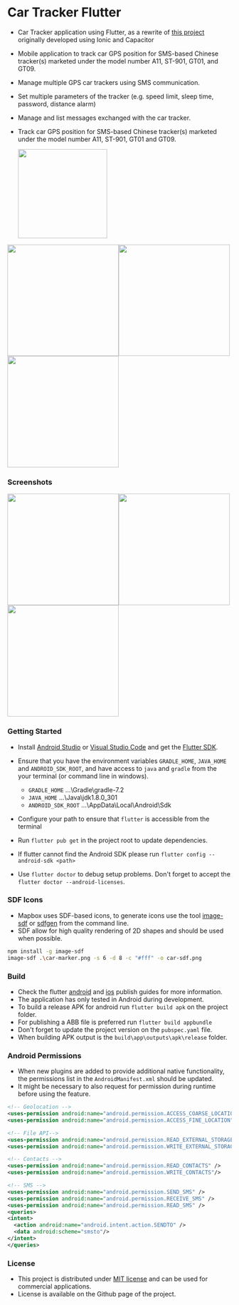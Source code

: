 # Car Tracker Flutter

- Car Tracker application using Flutter, as a rewrite of [this project](https://github.com/tentone/car-tracker-ion) originally developed using Ionic and Capacitor 

- Mobile application to track car GPS position for SMS-based Chinese tracker(s) marketed under the model number A11, ST-901, GT01, and GT09.

 - Manage multiple GPS car trackers using SMS communication.

 - Set multiple parameters of the tracker (e.g. speed limit, sleep time, password, distance alarm)

 - Manage and list messages exchanged with the car tracker.

- Track car GPS position for SMS-based Chinese tracker(s) marketed under the model number A11, ST-901, GT01 and GT09.

  <img src="https://raw.githubusercontent.com/tentone/car-tracker-flutter/master/store/badge.png" href="https://play.google.com/store/apps/details?id=com.tentone.cartarcker.cartracker" width="200">



<img src="https://raw.githubusercontent.com/tentone/car-tracker-ionic/master/readme/front.jpg" width="250"><img src="https://raw.githubusercontent.com/tentone/car-tracker-ionic/master/readme/back.jpg" width="250"><img src="https://raw.githubusercontent.com/tentone/car-tracker-ionic/master/readme/pcb.jpg" width="250">

### Screenshots

<img src="https://raw.githubusercontent.com/tentone/car-tracker-flutter/master/store/screenshot/map.png" width="250"><img src="https://raw.githubusercontent.com/tentone/car-tracker-flutter/master/store/screenshot/history.png" width="250"><img src="https://raw.githubusercontent.com/tentone/car-tracker-flutter/master/store/screenshot/list.png" width="250">

### Getting Started

- Install [Android Studio](https://developer.android.com/studio) or [Visual Studio Code](https://code.visualstudio.com/) and get the [Flutter SDK](https://flutter.dev/).

- Ensure that you have the environment variables `GRADLE_HOME`, `JAVA_HOME` and `ANDROID_SDK_ROOT`, and have access to `java` and `gradle` from the your terminal (or command line in windows).

  - `GRADLE_HOME` ...\Gradle\gradle-7.2
  - `JAVA_HOME` ...\Java\jdk1.8.0_301
  - `ANDROID_SDK_ROOT` ...\AppData\Local\Android\Sdk

- Configure your path to ensure that `flutter` is accessible from the terminal

- Run `flutter pub get` in the project root to update dependencies.

- If flutter cannot find the Android SDK please run `flutter config --android-sdk <path>`

- Use `flutter doctor` to debug setup problems. Don't forget to accept the `flutter doctor --android-licenses`.

### SDF Icons
 - Mapbox uses SDF-based icons, to generate icons use the tool [image-sdf](https://github.com/mattdesl/image-sdf) or [sdfgen](https://github.com/ConnyOnny/sdfgen) from the command line.
 - SDF allow for high quality rendering of 2D shapes and should be used when possible.
```bash
npm install -g image-sdf
image-sdf .\car-marker.png -s 6 -d 8 -c "#fff" -o car-sdf.png
```

### Build

- Check the flutter [android](https://flutter.io/docs/deployment/android) and [ios](https://flutter.io/docs/deployment/ios) publish guides for more information.
- The application has only tested in Android during development.
- To build a release APK for android run `flutter build apk` on the project folder.
- For publishing a ABB file is preferred run `flutter build appbundle`
- Don't forget to update the project version on the `pubspec.yaml` file.
- When building APK output is the `build\app\outputs\apk\release` folder.

### Android Permissions

- When new plugins are added to provide additional native functionality, the permissions list in the `AndroidManifest.xml` should be updated.
- It might be necessary to also request for permission during runtime before using the feature.

```xml
<!-- Geolocation -->
<uses-permission android:name="android.permission.ACCESS_COARSE_LOCATION" />
<uses-permission android:name="android.permission.ACCESS_FINE_LOCATION" />

<!-- File API-->
<uses-permission android:name="android.permission.READ_EXTERNAL_STORAGE"/>
<uses-permission android:name="android.permission.WRITE_EXTERNAL_STORAGE" />

<!-- Contacts -->
<uses-permission android:name="android.permission.READ_CONTACTS" />
<uses-permission android:name="android.permission.WRITE_CONTACTS"/>

<!-- SMS -->
<uses-permission android:name="android.permission.SEND_SMS" />
<uses-permission android:name="android.permission.RECEIVE_SMS" />
<uses-permission android:name="android.permission.READ_SMS" />
<queries>
<intent>
  <action android:name="android.intent.action.SENDTO" />
  <data android:scheme="smsto"/>
</intent>
</queries>
```

### License

- This project is distributed under [MIT license](https://opensource.org/licenses/MIT) and can be used for commercial applications.
- License is available on the Github page of the project.